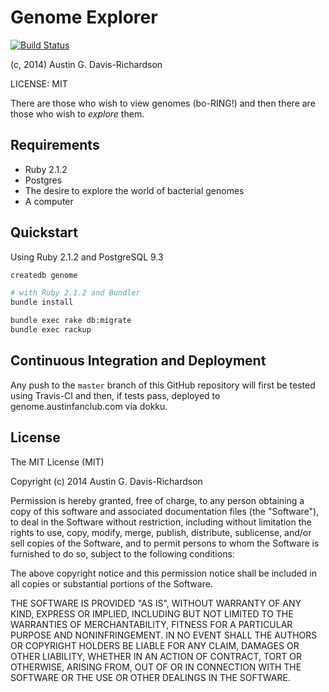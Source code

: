 # Genome Explorer

[![Build
Status](https://magnum.travis-ci.com/audy/genome-explorer.svg?token=f7yoxymBn6pUMxVADYxk&branch=master)](https://magnum.travis-ci.com/audy/genome-explorer)

(c, 2014) Austin G. Davis-Richardson

LICENSE: MIT

There are those who wish to view genomes (bo-RING!) and then there are those who
wish to _explore_ them.

## Requirements

- Ruby 2.1.2
- Postgres
- The desire to explore the world of bacterial genomes
- A computer

## Quickstart

Using Ruby 2.1.2 and PostgreSQL 9.3

```sh
createdb genome

# with Ruby 2.1.2 and Bundler
bundle install

bundle exec rake db:migrate
bundle exec rackup
```

## Continuous Integration and Deployment

Any push to the `master` branch of this GitHub repository will first be tested
using Travis-CI and then, if tests pass, deployed to genome.austinfanclub.com
via dokku.

## License

The MIT License (MIT)

Copyright (c) 2014 Austin G. Davis-Richardson

Permission is hereby granted, free of charge, to any person obtaining a copy of
this software and associated documentation files (the "Software"), to deal in
the Software without restriction, including without limitation the rights to
use, copy, modify, merge, publish, distribute, sublicense, and/or sell copies of
the Software, and to permit persons to whom the Software is furnished to do so,
subject to the following conditions:

The above copyright notice and this permission notice shall be included in all
copies or substantial portions of the Software.

THE SOFTWARE IS PROVIDED "AS IS", WITHOUT WARRANTY OF ANY KIND, EXPRESS OR
IMPLIED, INCLUDING BUT NOT LIMITED TO THE WARRANTIES OF MERCHANTABILITY, FITNESS
FOR A PARTICULAR PURPOSE AND NONINFRINGEMENT. IN NO EVENT SHALL THE AUTHORS OR
COPYRIGHT HOLDERS BE LIABLE FOR ANY CLAIM, DAMAGES OR OTHER LIABILITY, WHETHER
IN AN ACTION OF CONTRACT, TORT OR OTHERWISE, ARISING FROM, OUT OF OR IN
CONNECTION WITH THE SOFTWARE OR THE USE OR OTHER DEALINGS IN THE SOFTWARE.
